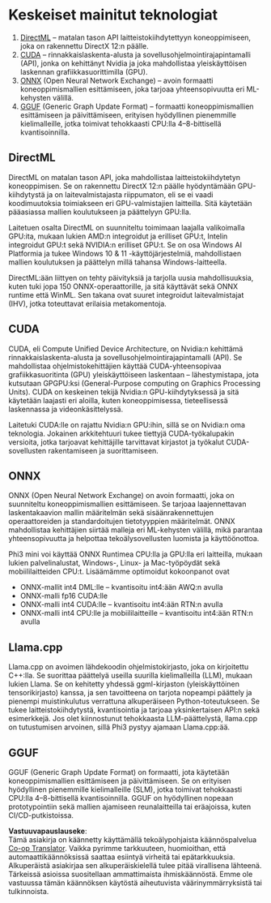 <!--
CO_OP_TRANSLATOR_METADATA:
{
  "original_hash": "9841486ba4cf2590fabe609b925b00eb",
  "translation_date": "2025-07-16T18:45:37+00:00",
  "source_file": "md/01.Introduction/01/01.Understandingtech.md",
  "language_code": "fi"
}
-->
# Keskeiset mainitut teknologiat

1. [DirectML](https://learn.microsoft.com/windows/ai/directml/dml?WT.mc_id=aiml-138114-kinfeylo) – matalan tason API laitteistokiihdytettyyn koneoppimiseen, joka on rakennettu DirectX 12:n päälle.
2. [CUDA](https://blogs.nvidia.com/blog/what-is-cuda-2/) – rinnakkaislaskenta-alusta ja sovellusohjelmointirajapintamalli (API), jonka on kehittänyt Nvidia ja joka mahdollistaa yleiskäyttöisen laskennan grafiikkasuorittimilla (GPU).
3. [ONNX](https://onnx.ai/) (Open Neural Network Exchange) – avoin formaatti koneoppimismallien esittämiseen, joka tarjoaa yhteensopivuutta eri ML-kehysten välillä.
4. [GGUF](https://github.com/ggerganov/ggml/blob/master/docs/gguf.md) (Generic Graph Update Format) – formaatti koneoppimismallien esittämiseen ja päivittämiseen, erityisen hyödyllinen pienemmille kielimalleille, jotka toimivat tehokkaasti CPU:lla 4–8-bittisellä kvantisoinnilla.

## DirectML

DirectML on matalan tason API, joka mahdollistaa laitteistokiihdytetyn koneoppimisen. Se on rakennettu DirectX 12:n päälle hyödyntämään GPU-kiihdytystä ja on laitevalmistajasta riippumaton, eli se ei vaadi koodimuutoksia toimiakseen eri GPU-valmistajien laitteilla. Sitä käytetään pääasiassa mallien koulutukseen ja päättelyyn GPU:lla.

Laitetuen osalta DirectML on suunniteltu toimimaan laajalla valikoimalla GPU:ita, mukaan lukien AMD:n integroidut ja erilliset GPU:t, Intelin integroidut GPU:t sekä NVIDIA:n erilliset GPU:t. Se on osa Windows AI Platformia ja tukee Windows 10 & 11 -käyttöjärjestelmiä, mahdollistaen mallien koulutuksen ja päättelyn millä tahansa Windows-laitteella.

DirectML:ään liittyen on tehty päivityksiä ja tarjolla uusia mahdollisuuksia, kuten tuki jopa 150 ONNX-operaattorille, ja sitä käyttävät sekä ONNX runtime että WinML. Sen takana ovat suuret integroidut laitevalmistajat (IHV), jotka toteuttavat erilaisia metakomentoja.

## CUDA

CUDA, eli Compute Unified Device Architecture, on Nvidia:n kehittämä rinnakkaislaskenta-alusta ja sovellusohjelmointirajapintamalli (API). Se mahdollistaa ohjelmistokehittäjien käyttää CUDA-yhteensopivaa grafiikkasuoritinta (GPU) yleiskäyttöiseen laskentaan – lähestymistapa, jota kutsutaan GPGPU:ksi (General-Purpose computing on Graphics Processing Units). CUDA on keskeinen tekijä Nvidia:n GPU-kiihdytyksessä ja sitä käytetään laajasti eri aloilla, kuten koneoppimisessa, tieteellisessä laskennassa ja videonkäsittelyssä.

Laitetuki CUDA:lle on rajattu Nvidia:n GPU:ihin, sillä se on Nvidia:n oma teknologia. Jokainen arkkitehtuuri tukee tiettyjä CUDA-työkalupakin versioita, jotka tarjoavat kehittäjille tarvittavat kirjastot ja työkalut CUDA-sovellusten rakentamiseen ja suorittamiseen.

## ONNX

ONNX (Open Neural Network Exchange) on avoin formaatti, joka on suunniteltu koneoppimismallien esittämiseen. Se tarjoaa laajennettavan laskentakaavion mallin määritelmän sekä sisäänrakennettujen operaattoreiden ja standardoitujen tietotyyppien määritelmät. ONNX mahdollistaa kehittäjien siirtää malleja eri ML-kehysten välillä, mikä parantaa yhteensopivuutta ja helpottaa tekoälysovellusten luomista ja käyttöönottoa.

Phi3 mini voi käyttää ONNX Runtimea CPU:lla ja GPU:lla eri laitteilla, mukaan lukien palvelinalustat, Windows-, Linux- ja Mac-työpöydät sekä mobiililaitteiden CPU:t.
Lisäämämme optimoidut kokoonpanot ovat

- ONNX-mallit int4 DML:lle – kvantisoitu int4:ään AWQ:n avulla
- ONNX-malli fp16 CUDA:lle
- ONNX-malli int4 CUDA:lle – kvantisoitu int4:ään RTN:n avulla
- ONNX-malli int4 CPU:lle ja mobiililaitteille – kvantisoitu int4:ään RTN:n avulla

## Llama.cpp

Llama.cpp on avoimen lähdekoodin ohjelmistokirjasto, joka on kirjoitettu C++:lla. Se suorittaa päättelyä useilla suurilla kielimalleilla (LLM), mukaan lukien Llama. Se on kehitetty yhdessä ggml-kirjaston (yleiskäyttöinen tensorikirjasto) kanssa, ja sen tavoitteena on tarjota nopeampi päättely ja pienempi muistinkulutus verrattuna alkuperäiseen Python-toteutukseen. Se tukee laitteistokiihdytystä, kvantisointia ja tarjoaa yksinkertaisen API:n sekä esimerkkejä. Jos olet kiinnostunut tehokkaasta LLM-päättelystä, llama.cpp on tutustumisen arvoinen, sillä Phi3 pystyy ajamaan Llama.cpp:ää.

## GGUF

GGUF (Generic Graph Update Format) on formaatti, jota käytetään koneoppimismallien esittämiseen ja päivittämiseen. Se on erityisen hyödyllinen pienemmille kielimalleille (SLM), jotka toimivat tehokkaasti CPU:lla 4–8-bittisellä kvantisoinnilla. GGUF on hyödyllinen nopeaan prototypointiin sekä mallien ajamiseen reunalaitteilla tai eräajoissa, kuten CI/CD-putkistoissa.

**Vastuuvapauslauseke**:  
Tämä asiakirja on käännetty käyttämällä tekoälypohjaista käännöspalvelua [Co-op Translator](https://github.com/Azure/co-op-translator). Vaikka pyrimme tarkkuuteen, huomioithan, että automaattikäännöksissä saattaa esiintyä virheitä tai epätarkkuuksia. Alkuperäistä asiakirjaa sen alkuperäiskielellä tulee pitää virallisena lähteenä. Tärkeissä asioissa suositellaan ammattimaista ihmiskäännöstä. Emme ole vastuussa tämän käännöksen käytöstä aiheutuvista väärinymmärryksistä tai tulkinnoista.